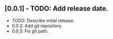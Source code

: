 ## [0.0.1] - TODO: Add release date.

* TODO: Describe initial release.
* 0.0.2: Add git repository.
* 0.0.3: Fix git path.